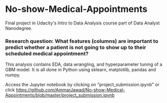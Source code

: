 # No-show-Medical-Appointments
Final project in Udacity's Intro to Data Analysis course part of Data Analyst Nanodegree.
### Research question: What features (columns) are important to predict whether a patient is not going to show up to their scheduled medical appointment?

This analysis contains EDA, data wrangling, and hyperparameter tuning of a GBM model. It is all done in Python using sklearn, matplotlib, pandas and numpy.

Access the Jupyter notebook by clicking on "project_submission.ipynb" or click https://github.com/AmmarJawad/No-show-Medical-Appointments/blob/master/project_submission.ipynb
